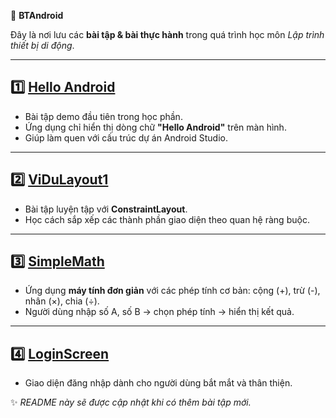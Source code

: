 📒 **BTAndroid**

Đây là nơi lưu các **bài tập & bài thực hành** trong quá trình học môn *Lập trình thiết bị di động*.

---

## 1️⃣ [**Hello Android**](https://github.com/Mellow2512/BTAndroid/tree/main/HelloAndroid)

* Bài tập demo đầu tiên trong học phần.
* Ứng dụng chỉ hiển thị dòng chữ **"Hello Android"** trên màn hình.
* Giúp làm quen với cấu trúc dự án Android Studio.

---

## 2️⃣ [**ViDuLayout1**](https://github.com/Mellow2512/BTAndroid/tree/main/VDLayout1)

* Bài tập luyện tập với **ConstraintLayout**.
* Học cách sắp xếp các thành phần giao diện theo quan hệ ràng buộc.

---

## 3️⃣ [**SimpleMath**](https://github.com/Mellow2512/BTAndroid/tree/main/SimpleMath)

* Ứng dụng **máy tính đơn giản** với các phép tính cơ bản: cộng (+), trừ (-), nhân (×), chia (÷).
* Người dùng nhập số A, số B → chọn phép tính → hiển thị kết quả.

---

## 4️⃣ [**LoginScreen**](https://github.com/Mellow2512/BTAndroid/tree/main/LoginScreen)

* Giao diện đăng nhập dành cho người dùng bắt mắt và thân thiện.

✨ *README này sẽ được cập nhật khi có thêm bài tập mới.*
